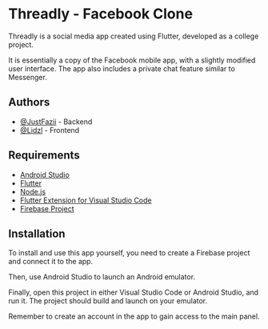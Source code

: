 
# Threadly - Facebook Clone

Threadly is a social media app created using Flutter, developed as a college project.

It is essentially a copy of the Facebook mobile app, with a slightly modified user interface.
The app also includes a private chat feature similar to Messenger.



## Authors

- [@JustFazii](https://www.github.com/JustFazii) - Backend
- [@Lidzl](https://github.com/Lidzl) - Frontend


## Requirements

- [Android Studio](https://developer.android.com/studio)
- [Flutter](https://docs.flutter.dev/get-started/install)
- [Node.js](https://nodejs.org/en)
- [Flutter Extension for Visual Studio Code](https://marketplace.visualstudio.com/items?itemName=Dart-Code.flutter)
- [Firebase Project](https://console.firebase.google.com/u/0/)
## Installation

To install and use this app yourself, you need to create a Firebase project and connect it to the app.

Then, use Android Studio to launch an Android emulator.

Finally, open this project in either Visual Studio Code or Android Studio, and run it. The project should build and launch on your emulator.

Remember to create an account in the app to gain access to the main panel.
    
